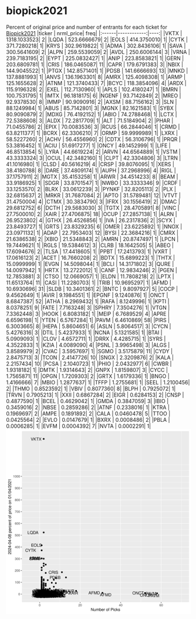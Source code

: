 # biopick2021
Percent of original price and number of entrants for each ticket for [Biopick2021](https://twitter.com/hashtag/Biopick2021)
|ticker |   nrml_price| freq|
|:------|------------:|----:|
|VKTX   | 1318.1033523|    2|
|LQDA   |  523.6666679|    2|
|EOLS   |  414.3750010|    1|
|CYTK   |  371.7280218|    1|
|KRYS   |  302.9619822|    1|
|ADMA   |  302.8436106|    1|
|SAVA   |  300.5641609|    2|
|ALPN   |  259.5539059|    2|
|AVDL   |  250.6006144|    3|
|VRNA   |  239.7183195|    2|
|EYPT   |  225.0832427|    1|
|ANIP   |  223.8583821|    1|
|GERN   |  203.6809781|    1|
|CRIS   |  186.0465087|   11|
|CAPR   |  179.6791383|    3|
|NBIX   |  144.9045522|    1|
|PTGX   |  142.8571401|    1|
|PDSB   |  141.6666693|   13|
|MNKD   |  137.8881993|    1|
|ANVS   |  136.1963301|    8|
|AMRX   |  125.4098308|    1|
|ARMP   |  125.1655628|    2|
|ATNM   |  121.3740433|    7|
|BCYC   |  118.3854096|    4|
|ARDX   |  115.9196328|    2|
|EXEL   |  112.7130960|    1|
|APLS   |  102.4180247|    1|
|BMRN   |  100.7531795|    1|
|IMTX   |   96.1818175|    6|
|NGENF  |   93.7142849|    2|
|MREO   |   92.9378530|    8|
|IMMP   |   90.9090916|    2|
|AXSM   |   88.7156162|    3|
|SLN    |   88.1249984|    1|
|ABUS   |   85.7142801|    3|
|MGNX   |   82.1621583|    1|
|SYBX   |   80.9090879|    2|
|MDXG   |   76.4192152|    1|
|ABIO   |   74.2788468|    1|
|LCTX   |   72.5388608|    3|
|ALDX   |   72.2817709|    1|
|ALT    |   71.5184904|    2|
|PHAR   |   71.0455786|    2|
|EPIX   |   70.0083536|    3|
|RCUS   |   66.2844046|    1|
|CRMD   |   63.8211377|    1|
|BCRX   |   62.3306210|    7|
|ORMP   |   59.9999989|    1|
|LXRX   |   58.5227260|    2|
|ACHV   |   56.4556960|    2|
|CDTX   |   56.3106796|    1|
|PRQR   |   53.3816452|    1|
|ACIU   |   51.6917277|    1|
|ONCY   |   49.1452999|    1|
|LIFE   |   46.8513854|    5|
|LYRA   |   44.6619224|    2|
|ARVN   |   44.6564889|    1|
|VSTM   |   43.3333324|    3|
|OCUL   |   42.3482160|    1|
|CLPT   |   42.3304806|    3|
|LTRN   |   41.1016980|    1|
|CLSD   |   40.5616219|    4|
|CRSP   |   39.8076095|    1|
|XERS   |   38.4180788|    8|
|DARE   |   37.4809174|    1|
|AUPH   |   37.2968996|    4|
|RIGL   |   37.1757911|    2|
|MGTX   |   35.4153258|    1|
|ARWR   |   34.4514233|    8|
|BEAM   |   33.9186925|    1|
|SDGR   |   33.8701547|    1|
|NWBO   |   33.3333346|    9|
|CRDF   |   33.1253570|    2|
|BLRX   |   33.0612239|    3|
|PYNKF  |   32.8205113|    2|
|PLX    |   32.6815637|    2|
|MRKR   |   31.7687084|    2|
|APTO   |   31.5789481|   12|
|VTVT   |   31.4750004|    4|
|CTMX   |   30.3834790|    3|
|IFRX   |   30.1556419|    2|
|DMAC   |   29.6812752|    6|
|DCTH   |   29.5683030|    3|
|TGTX   |   28.4705891|    8|
|VINC   |   27.7500010|    2|
|XAIR   |   27.4706875|   18|
|OCUP   |   27.2857138|    1|
|ALRN   |   26.9523802|    4|
|GTHX   |   26.4526856|    1|
|IVA    |   26.2317836|    2|
|SCYX   |   23.8493727|    1|
|GRTS   |   23.8329235|    6|
|OMER   |   23.6225892|    1|
|NNOX   |   23.0971132|    1|
|ADAP   |   22.7953403|   12|
|BYSI   |   22.3684216|    1|
|CMRX   |   21.6386538|    2|
|XBIO   |   21.5348843|    2|
|AMRN   |   20.8747497|    1|
|LPCN   |   19.7449621|    1|
|RGLS   |   19.5384612|    3|
|CLRB   |   18.1642505|    5|
|ABEO   |   17.6094676|    2|
|TLSA   |   17.4418605|    1|
|PPBT   |   17.2413793|    1|
|VXRT   |   17.0616123|    2|
|ACET   |   16.7660208|    2|
|BDTX   |   15.6899223|    1|
|THTX   |   15.0999999|    1|
|EVGN   |   14.5098044|    1|
|BCLI   |   14.3171802|    3|
|QURE   |   14.0097942|    1|
|HRTX   |   13.2722012|    1|
|CANF   |   12.9834246|    2|
|PGEN   |   12.7853881|    3|
|CTSO   |   12.0669057|    1|
|ELDN   |   11.7808218|    2|
|LPTX   |   11.6513764|   11|
|CASI   |   11.2280703|    1|
|TRIB   |   10.9695297|    1|
|AFMD   |   10.6930696|   31|
|SLDB   |   10.3401361|    2|
|BNTC   |    9.8097927|    5|
|COCP   |    9.4562649|    1|
|AVIR   |    9.1984551|    1|
|EPGNF  |    9.1240876|    1|
|ONCT   |    8.6847387|   52|
|ATHA   |    8.2969432|    1|
|RAFA   |    8.1249996|    1|
|KPTI   |    8.0378251|    9|
|FATE   |    7.7163248|    3|
|SPHRY  |    7.3504276|    1|
|VTGN   |    7.3362448|    3|
|HOOK   |    6.8083182|    1|
|MEIP   |    6.7689529|    4|
|APRE   |    6.6596198|    1|
|YTEN   |    6.5767284|    1|
|PAVM   |    6.4610869|   58|
|PIRS   |    6.3003665|    8|
|HEPA   |    5.8604651|    6|
|ASLN   |    5.8064517|    3|
|CYCN   |    5.4276316|    3|
|DTIL   |    5.4237933|    1|
|NCNA   |    5.1321585|    1|
|BTAI   |    5.0909093|    1|
|CLOV   |    4.6572711|    1|
|DRRX   |    4.4285715|    1|
|SYRS   |    4.3522833|    1|
|KZIA   |    4.0089090|    4|
|PSNL   |    3.9965498|    3|
|ALGS   |    3.8589979|    2|
|CVAC   |    3.5957697|    1|
|SGMO   |    3.5175879|   11|
|CYDY   |    2.8475713|    3|
|TCON   |    2.4147726|   10|
|SNGX   |    2.3209876|    2|
|KALA   |    2.2157434|   10|
|PCSA   |    2.1040723|    1|
|PHIO   |    2.0432977|    6|
|CWBR   |    1.9318182|    1|
|DMTK   |    1.9314643|    2|
|GNPX   |    1.8159807|    3|
|CYCC   |    1.7565871|   11|
|OPGN   |    1.7209303|    2|
|GRTX   |    1.6179336|    1|
|BNGO   |    1.4166666|    7|
|MBIO   |    1.2877637|    1|
|TFFP   |    1.2755681|    1|
|SEEL   |    1.2100456|    2|
|THMO   |    0.8523592|    1|
|VBIV   |    0.8077360|    8|
|BLPH   |    0.7925072|    1|
|TRVN   |    0.7905213|    1|
|XXII   |    0.6867284|    2|
|EIGR   |    0.6284153|    2|
|CNSP   |    0.4877590|    1|
|BCEL   |    0.4629042|    1|
|GMDA   |    0.3847059|    3|
|IBIO   |    0.3459016|    2|
|NBSE   |    0.2859286|    2|
|ATNF   |    0.2338016|    1|
|KTRA   |    0.1969697|    2|
|AMPE   |    0.1891892|    2|
|CALA   |    0.0460478|    5|
|TTOO   |    0.0425564|    2|
|EVLO   |    0.0147679|    1|
|BXRX   |    0.0008486|    2|
|PBLA   |    0.0006285|    1|
|EVFM   |    0.0004392|    7|
|NVTA   |    0.0002291|    1|
![retvspicks](biopicks.png?raw=true)
